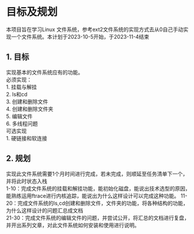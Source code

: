# 目标及规划

本项目旨在学习Linux 文件系统，参考ext2文件系统的实现方式去从0自己手动实现一个文件系统。本计划于2023-10-5开始，于2023-11-4结束  

## 1. 目标

实现基本的文件系统应有的功能。  
必须实现：  
    1. 挂载与解挂  
    2. ls和cd  
    3. 创建和删除文件  
    4. 创建和删除文件夹  
    5. 编辑文件  
    6. 多线程问题  
可选实现  
    1. 硬链接和软连接  

## 2. 规划

实现此文件系统需要1个月时间进行完成，若未完成，则顺延至任务清单下一个，并将此时状态入栈  
    1-10：完成文件系统的挂载和解挂功能，能初始化磁盘，能说出技术选型的原因，能熟练运用ftrace进行内核追踪，能说出为什么这样设计可以完成这种功能。
    11-20：完成文件系统的ls,cd创建和删除文件，文件夹的功能，将各种结构的功能，为什么这样设计的问题汇总成文档  
    21-30：完成文件系统的编辑文件的问题，并尝试公开，将汇总的文档进行复盘，并开出系列文章，对此文件系统如何安装和使用进行说明。  

